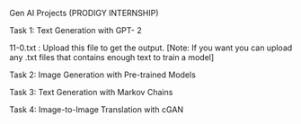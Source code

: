 Gen AI Projects (PRODIGY INTERNSHIP)

Task 1: Text Generation with GPT- 2 

11-0.txt : Upload this file to get the output.
[Note: If you want you can upload any .txt files that contains enough text to train a model] 

Task 2: Image Generation with Pre-trained Models

Task 3: Text Generation with Markov Chains

Task 4: Image-to-Image Translation with cGAN
